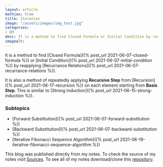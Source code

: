 ```yaml
---
layout: article
mathjax: true
title: Iteration
image: "/assets/images/img_test.jpg"
categories:
- DM
desc: It is a method to find Closed Formula or Initial Condition by reapplying Recurrance Relations. 
imagealt: 
---
```


It is a method to find [Closed Formula]({% post_url 2021-06-07-closed-formula %}) or [Initial Condition]({% post_url 2021-06-07-initial-condition %}) by reapplying [Recurrance Relations]({% post_url 2021-06-07-recurrance-relations %}).

It is also a method of repeatedly applying **Recursive Step** from [Recursion]({% post_url 2021-06-17-recursion %}) on each element starting from **Basis Step**. This is similar to [Strong Induction]({% post_url 2021-06-15-strong-induction %}).

### Subtopics
- [Forward Substitution]({% post_url 2021-06-07-forward-substitution %})
- [Backward Substitution]({% post_url 2021-06-07-backward-substitution %})
- [Iterative Fibonacci Sequence Algorithm]({% post_url 2021-06-19-iterative-fibonacci-sequence-algorithm %})

This blog was published directly from my notes.
To check the source of my notes visit [Sources](sources.html).
To see all of my notes download/clone this [repository](https://github.com/bovem/CS).